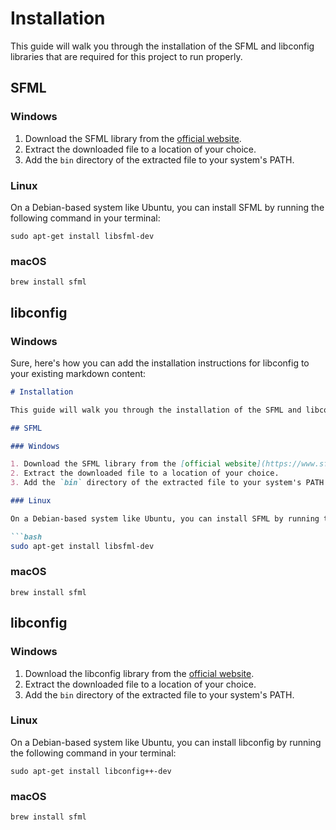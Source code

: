 # Installation

This guide will walk you through the installation of the SFML and libconfig libraries that are required for this project to run properly.

## SFML

### Windows

1. Download the SFML library from the [official website](https://www.sfml-dev.org/download.php).
2. Extract the downloaded file to a location of your choice.
3. Add the `bin` directory of the extracted file to your system's PATH.

### Linux

On a Debian-based system like Ubuntu, you can install SFML by running the following command in your terminal:

```shell
sudo apt-get install libsfml-dev
```

### macOS

```shell
brew install sfml
```

## libconfig

### Windows

Sure, here's how you can add the installation instructions for libconfig to your existing markdown content:

```markdown
# Installation

This guide will walk you through the installation of the SFML and libconfig libraries that are required for this project to run properly.

## SFML

### Windows

1. Download the SFML library from the [official website](https://www.sfml-dev.org/download.php).
2. Extract the downloaded file to a location of your choice.
3. Add the `bin` directory of the extracted file to your system's PATH.

### Linux

On a Debian-based system like Ubuntu, you can install SFML by running the following command in your terminal:

```bash
sudo apt-get install libsfml-dev
```

### macOS

```shell
brew install sfml
```

## libconfig

### Windows

1. Download the libconfig library from the [official website](https://hyperrealm.github.io/libconfig/).
2. Extract the downloaded file to a location of your choice.
3. Add the `bin` directory of the extracted file to your system's PATH.

### Linux

On a Debian-based system like Ubuntu, you can install libconfig by running the following command in your terminal:

```shell
sudo apt-get install libconfig++-dev
```

### macOS

```shell
brew install sfml
```
